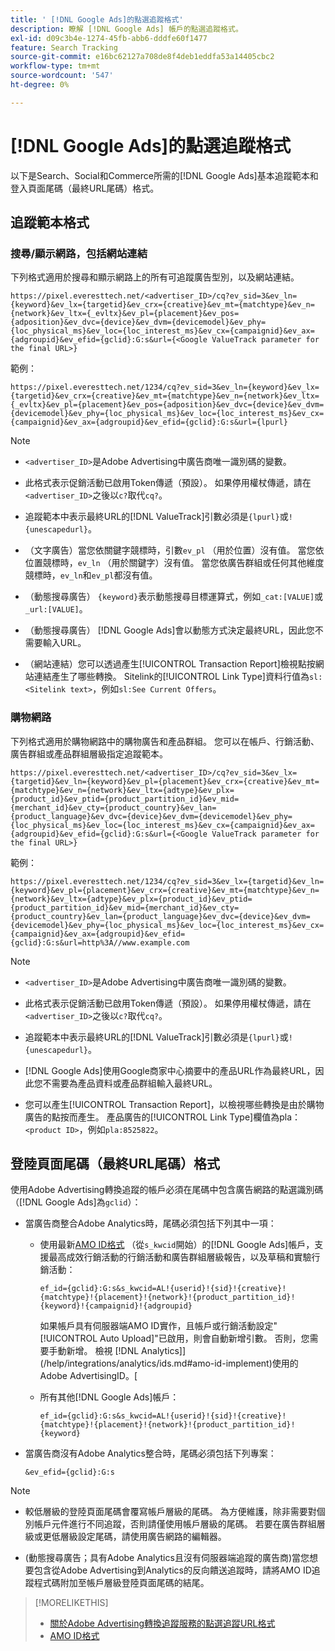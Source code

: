 ```yaml
---
title: ' [!DNL Google Ads]的點選追蹤格式'
description: 瞭解 [!DNL Google Ads] 帳戶的點選追蹤格式。
exl-id: d09c3b4e-1274-45fb-abb6-dddfe60f1477
feature: Search Tracking
source-git-commit: e16bc62127a708de8f4deb1eddfa53a14405cbc2
workflow-type: tm+mt
source-wordcount: '547'
ht-degree: 0%

---
```


# [!DNL Google Ads]的點選追蹤格式

以下是Search、Social和Commerce所需的[!DNL Google Ads]基本追蹤範本和登入頁面尾碼（最終URL尾碼）格式。

## 追蹤範本格式

### 搜尋/顯示網路，包括網站連結

下列格式適用於搜尋和顯示網路上的所有可追蹤廣告型別，以及網站連結。

`https://pixel.everesttech.net/<advertiser_ID>/cq?ev_sid=3&ev_ln={keyword}&ev_lx={targetid}&ev_crx={creative}&ev_mt={matchtype}&ev_n={network}&ev_ltx={_evltx}&ev_pl={placement}&ev_pos={adposition}&ev_dvc={device}&ev_dvm={devicemodel}&ev_phy={loc_physical_ms}&ev_loc={loc_interest_ms}&ev_cx={campaignid}&ev_ax={adgroupid}&ev_efid={gclid}:G:s&url={<Google ValueTrack parameter for the final URL>}`

範例：

`https://pixel.everesttech.net/1234/cq?ev_sid=3&ev_ln={keyword}&ev_lx={targetid}&ev_crx={creative}&ev_mt={matchtype}&ev_n={network}&ev_ltx={_evltx}&ev_pl={placement}&ev_pos={adposition}&ev_dvc={device}&ev_dvm={devicemodel}&ev_phy={loc_physical_ms}&ev_loc={loc_interest_ms}&ev_cx={campaignid}&ev_ax={adgroupid}&ev_efid={gclid}:G:s&url={lpurl}`

>[!NOTE]
>
>* `<advertiser_ID>`是Adobe Advertising中廣告商唯一識別碼的變數。
>
>* 此格式表示促銷活動已啟用Token傳遞（預設）。 如果停用權杖傳遞，請在`<advertiser_ID>`之後以`c?`取代`cq?`。
>
>* 追蹤範本中表示最終URL的[!DNL ValueTrack]引數必須是`{lpurl}`或`!{unescapedurl}`。
>
>* （文字廣告）當您依關鍵字競標時，引數`ev_pl` （用於位置）沒有值。 當您依位置競標時，`ev_ln` （用於關鍵字）沒有值。 當您依廣告群組或任何其他維度競標時，`ev_ln`和`ev_pl`都沒有值。
>
>* （動態搜尋廣告） `{keyword}`表示動態搜尋目標運算式，例如`_cat:[VALUE]`或`_url:[VALUE]`。
>
>* （動態搜尋廣告） [!DNL Google Ads]會以動態方式決定最終URL，因此您不需要輸入URL。
>
>* （網站連結）您可以透過產生[!UICONTROL Transaction Report]檢視點按網站連結產生了哪些轉換。 Sitelink的[!UICONTROL Link Type]資料行值為`sl:<Sitelink text>`，例如`sl:See Current Offers`。

### 購物網路

下列格式適用於購物網路中的購物廣告和產品群組。 您可以在帳戶、行銷活動、廣告群組或產品群組層級指定追蹤範本。

`https://pixel.everesttech.net/<advertiser_ID>/cq?ev_sid=3&ev_lx={targetid}&ev_ln={keyword}&ev_pl={placement}&ev_crx={creative}&ev_mt={matchtype}&ev_n={network}&ev_ltx={adtype}&ev_plx={product_id}&ev_ptid={product_partition_id}&ev_mid={merchant_id}&ev_cty={product_country}&ev_lan={product_language}&ev_dvc={device}&ev_dvm={devicemodel}&ev_phy={loc_physical_ms}&ev_loc={loc_interest_ms}&ev_cx={campaignid}&ev_ax={adgroupid}&ev_efid={gclid}:G:s&url={<Google ValueTrack parameter for the final URL>}`

範例：

`https://pixel.everesttech.net/1234/cq?ev_sid=3&ev_lx={targetid}&ev_ln={keyword}&ev_pl={placement}&ev_crx={creative}&ev_mt={matchtype}&ev_n={network}&ev_ltx={adtype}&ev_plx={product_id}&ev_ptid={product_partition_id}&ev_mid={merchant_id}&ev_cty={product_country}&ev_lan={product_language}&ev_dvc={device}&ev_dvm={devicemodel}&ev_phy={loc_physical_ms}&ev_loc={loc_interest_ms}&ev_cx={campaignid}&ev_ax={adgroupid}&ev_efid={gclid}:G:s&url=http%3A//www.example.com`

>[!NOTE]
>
>* `<advertiser_ID>`是Adobe Advertising中廣告商唯一識別碼的變數。
>
>* 此格式表示促銷活動已啟用Token傳遞（預設）。 如果停用權杖傳遞，請在`<advertiser_ID>`之後以`c?`取代`cq?`。
>
>* 追蹤範本中表示最終URL的[!DNL ValueTrack]引數必須是`{lpurl}`或`!{unescapedurl}`。
>
>* [!DNL Google Ads]使用Google商家中心摘要中的產品URL作為最終URL，因此您不需要為產品資料或產品群組輸入最終URL。
>
>* 您可以產生[!UICONTROL Transaction Report]，以檢視哪些轉換是由於購物廣告的點按而產生。 產品廣告的[!UICONTROL Link Type]欄值為pla：`<product ID>`，例如`pla:8525822`。

## 登陸頁面尾碼（最終URL尾碼）格式

使用Adobe Advertising轉換追蹤的帳戶必須在尾碼中包含廣告網路的點選識別碼（[!DNL Google Ads]為`gclid`）：

* 當廣告商整合Adobe Analytics時，尾碼必須包括下列其中一項：

   * 使用最新[AMO ID格式](/help/integrations/analytics/ids.md#amo-id-formats) （從`s_kwcid`開始）的[!DNL Google Ads]帳戶，支援最高成效行銷活動的行銷活動和廣告群組層級報告，以及草稿和實驗行銷活動：

     `ef_id={gclid}:G:s&s_kwcid=AL!{userid}!{sid}!{creative}!{matchtype}!{placement}!{network}!{product_partition_id}!{keyword}!{campaignid}!{adgroupid}`

     如果帳戶具有伺服器端AMO ID實作，且帳戶或行銷活動設定&quot;[!UICONTROL Auto Upload]&quot;已啟用，則會自動新增引數。 否則，您需要手動新增。 檢視 [!DNL Analytics]](/help/integrations/analytics/ids.md#amo-id-implement)使用的Adobe AdvertisingID。[

   * 所有其他[!DNL Google Ads]帳戶：

     `ef_id={gclid}:G:s&s_kwcid=AL!{userid}!{sid}!{creative}!{matchtype}!{placement}!{network}!{product_partition_id}!{keyword}`

* 當廣告商沒有Adobe Analytics整合時，尾碼必須包括下列專案：

  `&ev_efid={gclid}:G:s`

>[!NOTE]
>
>* 較低層級的登陸頁面尾碼會覆寫帳戶層級的尾碼。 為方便維護，除非需要對個別帳戶元件進行不同追蹤，否則請僅使用帳戶層級的尾碼。 若要在廣告群組層級或更低層級設定尾碼，請使用廣告網路的編輯器。
>
>* (動態搜尋廣告；具有Adobe Analytics且沒有伺服器端追蹤的廣告商)當您想要包含從Adobe Advertising到Analytics的反向饋送追蹤時，請將AMO ID追蹤程式碼附加至帳戶層級登陸頁面尾碼的結尾。

>[!MORELIKETHIS]
>
>* [關於Adobe Advertising轉換追蹤服務的點選追蹤URL格式](formats-click-tracking-about.md)
>* [AMO ID格式](/help/integrations/analytics/ids.md#amo-id-formats)
